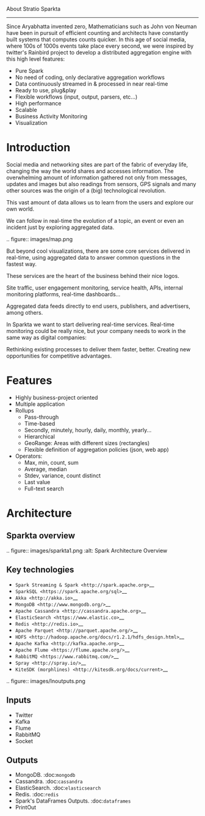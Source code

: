 About Stratio Sparkta
******************

Since Aryabhatta invented zero, Mathematicians such as John von Neuman have been in pursuit
of efficient counting and architects have constantly built systems that computes counts quicker. In
this age of social media, where 100s of 1000s events take place every second, we were inspired
by twitter's Rainbird project to develop a distributed aggregation engine with this high level
features:

- Pure Spark
- No need of coding, only declarative aggregation workflows
- Data continuously streamed in & processed in near real-time
- Ready to use, plug&play
- Flexible workflows (input, output, parsers, etc...)
- High performance
- Scalable
- Business Activity Monitoring
- Visualization



Introduction
============
Social media and networking sites are  part of the fabric of everyday life, changing the way the world shares and
accesses information.
The overwhelming amount of information gathered not only from messages, updates and images but also readings
from sensors, GPS signals and many other sources was the origin of a (big) technological revolution.

This vast amount of data allows us to learn from the users and explore our own world.

We can follow in real-time the evolution of a topic, an event or even an incident just by exploring aggregated data.

.. figure:: images/map.png


 But beyond cool visualizations, there are some core services delivered in real-time, using aggregated data to
 answer common questions in the fastest way.

 These services are the heart of the business behind their nice logos.

 Site traffic, user engagement monitoring, service health, APIs, internal monitoring platforms, real-time dashboards…

 Aggregated data feeds directly to end users, publishers, and advertisers, among others.

 In Sparkta we want to start delivering real-time services. Real-time monitoring could be really nice, but your
 company needs to work in the same way as digital companies:

 Rethinking existing processes to deliver them faster, better.
 Creating new opportunities for competitive advantages.

Features
========

- Highly business-project oriented
- Multiple application
- Rollups
    - Pass-through
    - Time-based
    - Secondly, minutely, hourly,  daily, monthly, yearly...
    - Hierarchical
    - GeoRange: Areas with different sizes (rectangles)
    - Flexible definition of aggregation policies (json, web app)
- Operators:
    - Max, min, count, sum
    - Average, median
    - Stdev, variance, count distinct
    - Last value
    - Full-text search



Architecture
============


Sparkta overview
------------
.. figure:: images/sparkta1.png
   :alt: Spark Architecture Overview


Key technologies
------------

- `Spark Streaming & Spark <http://spark.apache.org>`__
- `SparkSQL <https://spark.apache.org/sql>`__
- `Akka <http://akka.io>`__
- `MongoDB <http://www.mongodb.org/>`__
- `Apache Cassandra <http://cassandra.apache.org>`__
- `ElasticSearch <https://www.elastic.co>`__
- `Redis <http://redis.io>`__
- `Apache Parquet <http://parquet.apache.org/>`__
- `HDFS <http://hadoop.apache.org/docs/r1.2.1/hdfs_design.html>`__
- `Apache Kafka <http://kafka.apache.org>`__
- `Apache Flume <https://flume.apache.org/>`__
- `RabbitMQ <https://www.rabbitmq.com/>`__
- `Spray <http://spray.io/>`__
- `KiteSDK (morphlines) <http://kitesdk.org/docs/current>`__


.. figure:: images/Inoutputs.png


Inputs
------------

- Twitter
- Kafka
- Flume
- RabbitMQ
- Socket


Outputs
------------

- MongoDB. :doc:`mongodb`
- Cassandra. :doc:`cassandra`
- ElasticSearch. :doc:`elasticsearch`
- Redis. :doc:`redis`
- Spark's DataFrames Outputs. :doc:`dataframes`
- PrintOut

